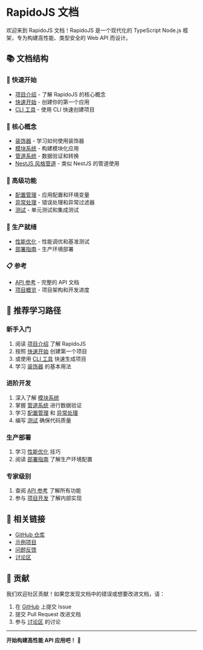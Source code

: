 # RapidoJS 文档

欢迎来到 RapidoJS 文档！RapidoJS 是一个现代化的 TypeScript Node.js 框架，专为构建高性能、类型安全的 Web API 而设计。

## 📚 文档结构

### 🚀 快速开始
- [项目介绍](./intro.md) - 了解 RapidoJS 的核心概念
- [快速开始](./getting-started.md) - 创建你的第一个应用
- [CLI 工具](./cli.md) - 使用 CLI 快速创建项目

### 📖 核心概念
- [装饰器](./decorators.md) - 学习如何使用装饰器
- [模块系统](./modules.md) - 构建模块化应用
- [管道系统](./pipes.md) - 数据验证和转换
- [NestJS 风格管道](./nestjs-style-pipes.md) - 类似 NestJS 的管道使用

### 🔧 高级功能
- [配置管理](./configuration.md) - 应用配置和环境变量
- [异常处理](./exception-filters.md) - 错误处理和异常过滤器
- [测试](./testing.md) - 单元测试和集成测试

### 🚀 生产就绪
- [性能优化](./performance.md) - 性能调优和基准测试
- [部署指南](./deployment.md) - 生产环境部署

### 📋 参考
- [API 参考](./api-reference.md) - 完整的 API 文档
- [项目概览](./overview.md) - 项目架构和开发进度

## 🎯 推荐学习路径

### 新手入门
1. 阅读 [项目介绍](./intro.md) 了解 RapidoJS
2. 按照 [快速开始](./getting-started.md) 创建第一个项目
3. 或使用 [CLI 工具](./cli.md) 快速生成项目
4. 学习 [装饰器](./decorators.md) 的基本用法

### 进阶开发
1. 深入了解 [模块系统](./modules.md) 
2. 掌握 [管道系统](./pipes.md) 进行数据验证
3. 学习 [配置管理](./configuration.md) 和 [异常处理](./exception-filters.md)
4. 编写 [测试](./testing.md) 确保代码质量

### 生产部署
1. 学习 [性能优化](./performance.md) 技巧
2. 阅读 [部署指南](./deployment.md) 了解生产环境配置

### 专家级别
1. 查阅 [API 参考](./api-reference.md) 了解所有功能
2. 参与 [项目开发](./overview.md) 了解内部实现

## 🔗 相关链接

- [GitHub 仓库](https://github.com/rapidojs/rapidojs)
- [示例项目](https://github.com/rapidojs/rapidojs/tree/main/apps/example-api)
- [问题反馈](https://github.com/rapidojs/rapidojs/issues)
- [讨论区](https://github.com/rapidojs/rapidojs/discussions)

## 🤝 贡献

我们欢迎社区贡献！如果您发现文档中的错误或想要改进文档，请：

1. 在 [GitHub](https://github.com/rapidojs/rapidojs) 上提交 Issue
2. 提交 Pull Request 改进文档
3. 参与 [讨论区](https://github.com/rapidojs/rapidojs/discussions) 的讨论

---

**开始构建高性能 API 应用吧！** 🚀 
